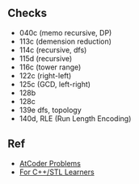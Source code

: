 ## Checks
- 040c (memo recursive, DP)
- 113c (demension reduction)
- 114c (recursive, dfs)
- 115d (recursive)
- 116c (tower range)
- 122c (right-left)
- 125c (GCD, left-right)
- 128b
- 128c
- 139e dfs, topology
- 140d, RLE (Run Length Encoding)

## Ref
- [AtCoder Problems](https://img.atcoder.jp/arc086/editorial.pdf)
- [For C++/STL Learners](http://vivi.dyndns.org/tech/cpp/cpp.html)
